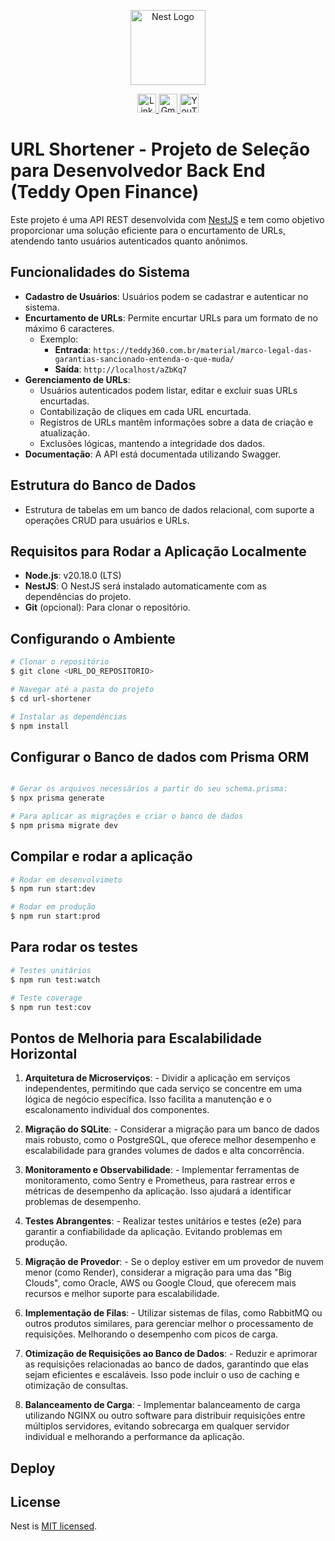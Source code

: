 <p align="center">
  <a href="http://nestjs.com/" target="blank"><img src="https://nestjs.com/img/logo-small.svg" width="120" alt="Nest Logo" /></a>
</p>

<p align="center">
  <a href="https://www.linkedin.com/in/victorhdss/" target="_blank">
    <img src="https://img.icons8.com/color/48/000000/linkedin-circled--v1.png" alt="LinkedIn" width="30"/>
  </a>
  <a href="mailto:victor.henriqueoff@gmail.com" target="_blank">
    <img src="https://img.icons8.com/color/48/000000/gmail.png" alt="Gmail" width="30"/>
  </a>
  <a href="https://www.youtube.com/@victorh2s" target="_blank">
    <img src="https://img.icons8.com/color/48/000000/youtube-play.png" alt="YouTube" width="30"/>
  </a>
</p>

# URL Shortener - Projeto de Seleção para Desenvolvedor Back End (Teddy Open Finance)

Este projeto é uma API REST desenvolvida com [NestJS](https://github.com/nestjs/nest) e tem como objetivo proporcionar uma solução eficiente para o encurtamento de URLs, atendendo tanto usuários autenticados quanto anônimos.

## Funcionalidades do Sistema

- **Cadastro de Usuários**: Usuários podem se cadastrar e autenticar no sistema.
- **Encurtamento de URLs**: Permite encurtar URLs para um formato de no máximo 6 caracteres.
  - Exemplo:
    - **Entrada**: `https://teddy360.com.br/material/marco-legal-das-garantias-sancionado-entenda-o-que-muda/`
    - **Saída**: `http://localhost/aZbKq7`
- **Gerenciamento de URLs**:
  - Usuários autenticados podem listar, editar e excluir suas URLs encurtadas.
  - Contabilização de cliques em cada URL encurtada.
  - Registros de URLs mantêm informações sobre a data de criação e atualização.
  - Exclusões lógicas, mantendo a integridade dos dados.
- **Documentação**: A API está documentada utilizando Swagger.

## Estrutura do Banco de Dados

- Estrutura de tabelas em um banco de dados relacional, com suporte a operações CRUD para usuários e URLs.

## Requisitos para Rodar a Aplicação Localmente

- **Node.js**: v20.18.0 (LTS)
- **NestJS**: O NestJS será instalado automaticamente com as dependências do projeto.
- **Git** (opcional): Para clonar o repositório.

## Configurando o Ambiente

```bash
# Clonar o repositório
$ git clone <URL_DO_REPOSITORIO>

# Navegar até a pasta do projeto
$ cd url-shortener

# Instalar as dependências
$ npm install
```

## Configurar o Banco de dados com Prisma ORM
```bash

# Gerar os arquivos necessários a partir do seu schema.prisma:
$ npx prisma generate

# Para aplicar as migrações e criar o banco de dados
$ npm prisma migrate dev
```

## Compilar e rodar a aplicação

```bash
# Rodar em desenvolvimeto
$ npm run start:dev

# Rodar em produção
$ npm run start:prod
```

## Para rodar os testes

```bash
# Testes unitários
$ npm run test:watch

# Teste coverage
$ npm run test:cov
```

## Pontos de Melhoria para Escalabilidade Horizontal

  1. **Arquitetura de Microserviços**: 
    - Dividir a aplicação em serviços independentes, permitindo que cada serviço se concentre em uma lógica de negócio específica. Isso facilita a manutenção e o escalonamento individual dos componentes.

  2. **Migração do SQLite**: 
    - Considerar a migração para um banco de dados mais robusto, como o PostgreSQL, que oferece melhor desempenho e escalabilidade para grandes volumes de dados e alta concorrência.

  3. **Monitoramento e Observabilidade**: 
    - Implementar ferramentas de monitoramento, como Sentry e Prometheus, para rastrear erros e métricas de desempenho da aplicação. Isso ajudará a identificar problemas de desempenho.

  4. **Testes Abrangentes**: 
    - Realizar testes unitários e testes (e2e) para garantir a confiabilidade da aplicação. Evitando problemas em produção.

  5. **Migração de Provedor**: 
    - Se o deploy estiver em um provedor de nuvem menor (como Render), considerar a migração para uma das "Big Clouds", como Oracle, AWS ou Google Cloud, que oferecem mais recursos e melhor suporte para escalabilidade.

  6. **Implementação de Filas**: 
    - Utilizar sistemas de filas, como RabbitMQ ou outros produtos similares, para gerenciar melhor o processamento de requisições. Melhorando o desempenho com picos de carga.

  7. **Otimização de Requisições ao Banco de Dados**: 
    - Reduzir e aprimorar as requisições relacionadas ao banco de dados, garantindo que elas sejam eficientes e escaláveis. Isso pode incluir o uso de caching e otimização de consultas.

  8. **Balanceamento de Carga**: 
    - Implementar balanceamento de carga utilizando NGINX ou outro software para distribuir requisições entre múltiplos servidores, evitando sobrecarga em qualquer servidor individual e melhorando a performance da aplicação.

## Deploy
  

## License

Nest is [MIT licensed](https://github.com/nestjs/nest/blob/master/LICENSE).
